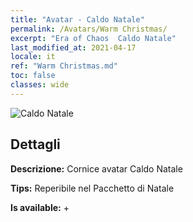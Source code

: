 ```yaml
---
title: "Avatar - Caldo Natale"
permalink: /Avatars/Warm Christmas/
excerpt: "Era of Chaos  Caldo Natale"
last_modified_at: 2021-04-17
locale: it
ref: "Warm Christmas.md"
toc: false
classes: wide
---
```

 ![Caldo Natale](/images/a/avatarFrame_47.png)

## Dettagli

 **Descrizione:** Cornice avatar Caldo Natale 

 **Tips:** Reperibile nel Pacchetto di Natale 

 **Is available:**  + 

